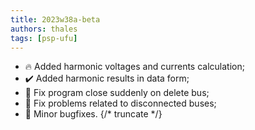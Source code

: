 ```yaml
---
title: 2023w38a-beta
authors: thales
tags: [psp-ufu]
---
```


- 🔥 Added harmonic voltages and currents calculation;
- ✔️ Added harmonic results in data form;
- 🐛 Fix program close suddenly on delete bus;
- 🐛 Fix problems related to disconnected buses;
- 🐛 Minor bugfixes.
{/* truncate */}